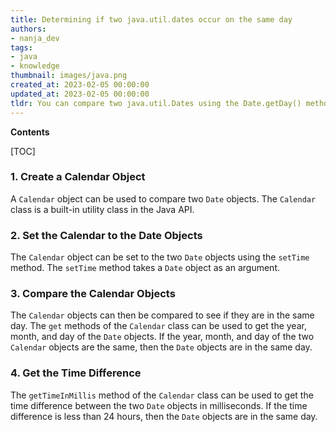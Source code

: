 ```yaml
---
title: Determining if two java.util.dates occur on the same day
authors:
- nanja_dev
tags:
- java
- knowledge
thumbnail: images/java.png
created_at: 2023-02-05 00:00:00
updated_at: 2023-02-05 00:00:00
tldr: You can compare two java.util.Dates using the Date.getDay() method to check if they are in the same day.
---
```


**Contents**

[TOC]

### 1. Create a Calendar Object

A `Calendar` object can be used to compare two `Date` objects. The `Calendar` class is a built-in utility class in the Java API.

### 2. Set the Calendar to the Date Objects

The `Calendar` object can be set to the two `Date` objects using the `setTime` method. The `setTime` method takes a `Date` object as an argument.

### 3. Compare the Calendar Objects

The `Calendar` objects can then be compared to see if they are in the same day. The `get` methods of the `Calendar` class can be used to get the year, month, and day of the `Date` objects. If the year, month, and day of the two `Calendar` objects are the same, then the `Date` objects are in the same day.

### 4. Get the Time Difference

The `getTimeInMillis` method of the `Calendar` class can be used to get the time difference between the two `Date` objects in milliseconds. If the time difference is less than 24 hours, then the `Date` objects are in the same day.
